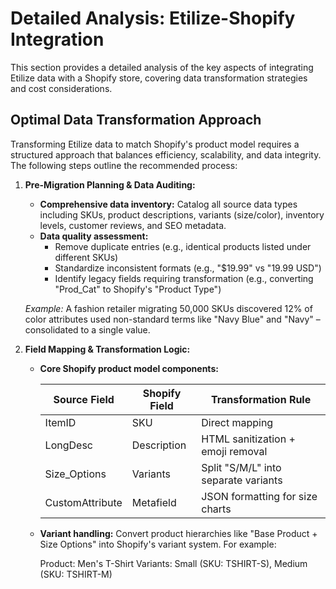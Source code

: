 # Detailed Analysis: Etilize-Shopify Integration

This section provides a detailed analysis of the key aspects of integrating Etilize data with a Shopify store, covering data transformation strategies and cost considerations.

## Optimal Data Transformation Approach

Transforming Etilize data to match Shopify's product model requires a structured approach that balances efficiency, scalability, and data integrity. The following steps outline the recommended process:

1.  **Pre-Migration Planning & Data Auditing:**
    *   **Comprehensive data inventory:** Catalog all source data types including SKUs, product descriptions, variants (size/color), inventory levels, customer reviews, and SEO metadata.
    *   **Data quality assessment:**
        *   Remove duplicate entries (e.g., identical products listed under different SKUs)
        *   Standardize inconsistent formats (e.g., "$19.99" vs "19.99 USD")
        *   Identify legacy fields requiring transformation (e.g., converting "Prod_Cat" to Shopify's "Product Type")

    *Example:* A fashion retailer migrating 50,000 SKUs discovered 12% of color attributes used non-standard terms like "Navy Blue" and "Navy" – consolidated to a single value.

2.  **Field Mapping & Transformation Logic:**
    *   **Core Shopify product model components:**

        | Source Field       | Shopify Field      | Transformation Rule                     |
        | -------------------- | -------------------- | ----------------------------------------- |
        | ItemID             | SKU                | Direct mapping                          |
        | LongDesc           | Description        | HTML sanitization + emoji removal       |
        | Size\_Options       | Variants           | Split "S/M/L" into separate variants    |
        | CustomAttribute    | Metafield          | JSON formatting for size charts          |

    *   **Variant handling:** Convert product hierarchies like "Base Product + Size Options" into Shopify's variant system. For example:

        Product: Men's T-Shirt
        Variants: Small (SKU: TSHIRT-S), Medium (SKU: TSHIRT-M)